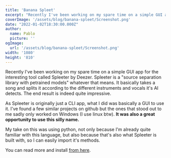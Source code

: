 ```yaml
---
title: 'Banana Spleet'
excerpt: "Recently I've been working on my spare time on a simple GUI app for the interesting tool called Spleeter by Deezer. Spleeter is a 'source separation library with petrained models' whatever that means..."
coverImage: '/assets/blog/banana-spleet/Screenshot.png'
date: "2022-01-02T18:30:00.000Z"
author:
  name: Pablo
  picture: ''
ogImage:
  url: '/assets/blog/banana-spleet/Screenshot.png'
width: '1080'
height: '810'
---
```


Recently I've been working on my spare time on a simple GUI app for the interesting tool called Spleeter by Deezer. Spleeter is a "source separation library with petrained models" whatever that means. It basically takes a song and splits it according to the different instruments and vocals it's AI detects. The end result is indeed quite impressive.

As Spleeter is originally just a CLI app, what I did was basically a GUI to use it. I've found a few similar projects on github but the ones that stood out to me sadly only worked on Windows (I use linux btw). **It was also a great opportunity to use this silly name.**

My take on this was using python, not only because I'm already quite familiar with this language, but also because that's also what Spleeter is built with, so I can easily import it's methods.

You can read more and install [from here](https://github.com/pbl0/banana_spleet).